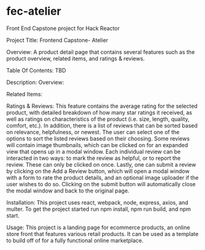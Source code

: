 # fec-atelier
Front End Capstone project for Hack Reactor

Project Title: Frontend Capstone- Atelier

Overview: A product detail page that contains several features such as the product overview, related items, and ratings & reviews.

Table Of Contents: TBD

Description: 
  Overview:
  
  Related Items:
  
  Ratings & Reviews: This feature contains the average rating for the selected product, with detailed breakdown of how many star ratings it received, as well as ratings on characteristics of the product (i.e. size, length, quality, comfort, etc.). In addition, there is a list of reviews that can be sorted based on relevance, helpfulness, or newest. The user can select one of the options to sort the listed reviews based on their choosing. Some reviews will contain image thumbnails, which can be clicked on for an expanded view that opens up in a modal window. Each individual review can be interacted in two ways: to mark the review as helpful, or to report the review. These can only be clicked on once. Lastly, one can submit a review by clicking on the Add a Review button, which will open a modal window with a form to rate the product details, and an optional image uploader if the user wishes to do so. Clicking on the submit button will automatically close the modal window and back to the original page.
  
Installation: This project uses react, webpack, node, express, axios, and multer. To get the project started run npm install, npm run build, and npm start.

Usage: This project is a landing page for ecommerce products, an online store front that features various retail products. It can be used as a template to build off of for a fully functional online marketplace. 
